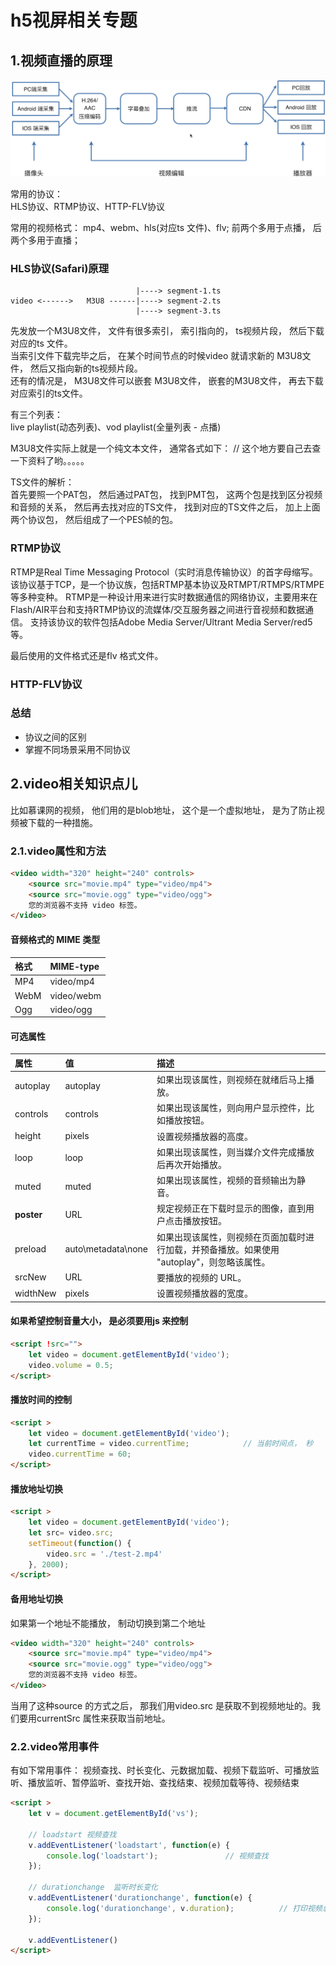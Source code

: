 # h5视屏相关专题

## 1.视频直播的原理
![01](./img/01.png)

常用的协议：                                          
HLS协议、RTMP协议、HTTP-FLV协议

常用的视频格式： mp4、webm、hls(对应ts 文件)、flv;  前两个多用于点播， 后两个多用于直播；                                 

### HLS协议(Safari)原理
```
                            |----> segment-1.ts
video <------>   M3U8 ------|----> segment-2.ts
                            |----> segment-3.ts
```
先发放一个M3U8文件， 文件有很多索引， 索引指向的， ts视频片段， 然后下载对应的ts 文件。                                        
当索引文件下载完毕之后， 在某个时间节点的时候video 就请求新的 M3U8文件， 然后又指向新的ts视频片段。                                         
还有的情况是， M3U8文件可以嵌套 M3U8文件， 嵌套的M3U8文件， 再去下载对应索引的ts文件。

有三个列表：                  
live playlist(动态列表)、vod playlist(全量列表 - 点播)

M3U8文件实际上就是一个纯文本文件， 通常各式如下：
// 这个地方要自己去查一下资料了哟。。。。。

TS文件的解析：                        
首先要照一个PAT包， 然后通过PAT包， 找到PMT包， 这两个包是找到区分视频和音频的关系， 然后再去找对应的TS文件， 找到对应的TS文件之后，
加上上面两个协议包， 然后组成了一个PES帧的包。

### RTMP协议
RTMP是Real Time Messaging Protocol（实时消息传输协议）的首字母缩写。
该协议基于TCP，是一个协议族，包括RTMP基本协议及RTMPT/RTMPS/RTMPE等多种变种。
RTMP是一种设计用来进行实时数据通信的网络协议，主要用来在Flash/AIR平台和支持RTMP协议的流媒体/交互服务器之间进行音视频和数据通信。
支持该协议的软件包括Adobe Media Server/Ultrant Media Server/red5等。

最后使用的文件格式还是flv 格式文件。

### HTTP-FLV协议

### 总结
- 协议之间的区别
- 掌握不同场景采用不同协议



## 2.video相关知识点儿
比如慕课网的视频， 他们用的是blob地址， 这个是一个虚拟地址， 是为了防止视频被下载的一种措施。                      

### 2.1.video属性和方法
```html
<video width="320" height="240" controls>
    <source src="movie.mp4" type="video/mp4">
    <source src="movie.ogg" type="video/ogg">
    您的浏览器不支持 video 标签。
</video>
```

#### 音频格式的 MIME 类型

格式	|MIME-type
:-|:-
MP4|	video/mp4
WebM|	video/webm
Ogg	|   video/ogg

#### 可选属性

属性	|值|	描述
:-|:-|:-
autoplay |	autoplay|	如果出现该属性，则视频在就绪后马上播放。
controls |	controls|	如果出现该属性，则向用户显示控件，比如播放按钮。
height |	pixels|	设置视频播放器的高度。
loop |	loop|	如果出现该属性，则当媒介文件完成播放后再次开始播放。
muted	|muted|	如果出现该属性，视频的音频输出为静音。
**poster**	| URL |	规定视频正在下载时显示的图像，直到用户点击播放按钮。
preload |	auto\metadata\none	| 如果出现该属性，则视频在页面加载时进行加载，并预备播放。如果使用 "autoplay"，则忽略该属性。
srcNew	|URL|	要播放的视频的 URL。
widthNew	|pixels|	设置视频播放器的宽度。

#### 如果希望控制音量大小， 是必须要用js 来控制
```html
<script !src="">
    let video = document.getElementById('video');
    video.volume = 0.5;
</script>
```

#### 播放时间的控制
```html
<script >
    let video = document.getElementById('video');
    let currentTime = video.currentTime;            // 当前时间点， 秒
    video.currentTime = 60;
</script>
```

#### 播放地址切换
```html
<script >
    let video = document.getElementById('video');
    let src= video.src;
    setTimeout(function() {
        video.src = './test-2.mp4'
    }, 2000);
</script>
```

#### 备用地址切换
如果第一个地址不能播放， 制动切换到第二个地址
```html
<video width="320" height="240" controls>
    <source src="movie.mp4" type="video/mp4">           
    <source src="movie.ogg" type="video/ogg">
    您的浏览器不支持 video 标签。
</video>
```
当用了这种source 的方式之后， 那我们用video.src 是获取不到视频地址的。我们要用currentSrc 属性来获取当前地址。

### 2.2.video常用事件
有如下常用事件： 视频查找、时长变化、元数据加载、视频下载监听、可播放监听、播放监听、暂停监听、查找开始、查找结束、视频加载等待、视频结束
```html
<script >
    let v = document.getElementById('vs');
    
    // loadstart 视频查找
    v.addEventListener('loadstart', function(e) {
        console.log('loadstart');               // 视频查找
    });
    
    // durationchange  监听时长变化
    v.addEventListener('durationchange', function(e) {
        console.log('durationchange', v.duration);          // 打印视频总时长, 创建视频的时候， 时长是NaN
    });
    
    v.addEventListener()
</script>
```
